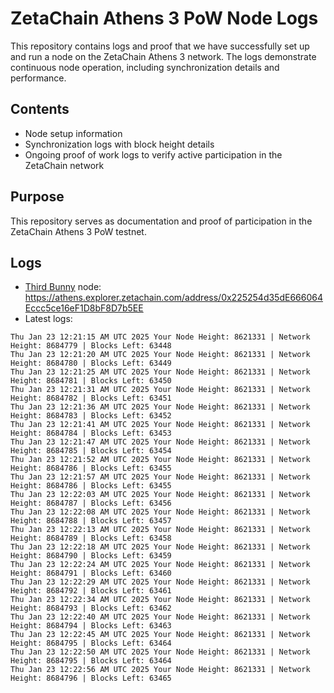 # ZetaChain Athens 3 PoW Node Logs
This repository contains logs and proof that we have successfully set up and run a node on the ZetaChain Athens 3 network. The logs demonstrate continuous node operation, including synchronization details and performance.

## Contents
- Node setup information
- Synchronization logs with block height details
- Ongoing proof of work logs to verify active participation in the ZetaChain network

## Purpose
This repository serves as documentation and proof of participation in the ZetaChain Athens 3 PoW testnet.

## Logs

- [Third Bunny](https://thirdbunny.xyz/) node: https://athens.explorer.zetachain.com/address/0x225254d35dE666064Eccc5ce16eF1D8bF8D7b5EE
- Latest logs:
```
Thu Jan 23 12:21:15 AM UTC 2025 Your Node Height: 8621331 | Network Height: 8684779 | Blocks Left: 63448
Thu Jan 23 12:21:20 AM UTC 2025 Your Node Height: 8621331 | Network Height: 8684780 | Blocks Left: 63449
Thu Jan 23 12:21:25 AM UTC 2025 Your Node Height: 8621331 | Network Height: 8684781 | Blocks Left: 63450
Thu Jan 23 12:21:31 AM UTC 2025 Your Node Height: 8621331 | Network Height: 8684782 | Blocks Left: 63451
Thu Jan 23 12:21:36 AM UTC 2025 Your Node Height: 8621331 | Network Height: 8684783 | Blocks Left: 63452
Thu Jan 23 12:21:41 AM UTC 2025 Your Node Height: 8621331 | Network Height: 8684784 | Blocks Left: 63453
Thu Jan 23 12:21:47 AM UTC 2025 Your Node Height: 8621331 | Network Height: 8684785 | Blocks Left: 63454
Thu Jan 23 12:21:52 AM UTC 2025 Your Node Height: 8621331 | Network Height: 8684786 | Blocks Left: 63455
Thu Jan 23 12:21:57 AM UTC 2025 Your Node Height: 8621331 | Network Height: 8684786 | Blocks Left: 63455
Thu Jan 23 12:22:03 AM UTC 2025 Your Node Height: 8621331 | Network Height: 8684787 | Blocks Left: 63456
Thu Jan 23 12:22:08 AM UTC 2025 Your Node Height: 8621331 | Network Height: 8684788 | Blocks Left: 63457
Thu Jan 23 12:22:13 AM UTC 2025 Your Node Height: 8621331 | Network Height: 8684789 | Blocks Left: 63458
Thu Jan 23 12:22:18 AM UTC 2025 Your Node Height: 8621331 | Network Height: 8684790 | Blocks Left: 63459
Thu Jan 23 12:22:24 AM UTC 2025 Your Node Height: 8621331 | Network Height: 8684791 | Blocks Left: 63460
Thu Jan 23 12:22:29 AM UTC 2025 Your Node Height: 8621331 | Network Height: 8684792 | Blocks Left: 63461
Thu Jan 23 12:22:34 AM UTC 2025 Your Node Height: 8621331 | Network Height: 8684793 | Blocks Left: 63462
Thu Jan 23 12:22:40 AM UTC 2025 Your Node Height: 8621331 | Network Height: 8684794 | Blocks Left: 63463
Thu Jan 23 12:22:45 AM UTC 2025 Your Node Height: 8621331 | Network Height: 8684795 | Blocks Left: 63464
Thu Jan 23 12:22:50 AM UTC 2025 Your Node Height: 8621331 | Network Height: 8684795 | Blocks Left: 63464
Thu Jan 23 12:22:56 AM UTC 2025 Your Node Height: 8621331 | Network Height: 8684796 | Blocks Left: 63465
```
